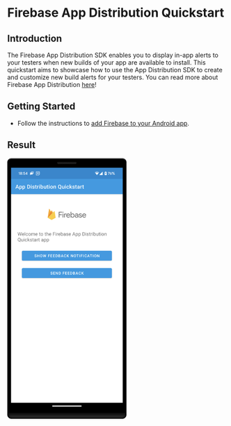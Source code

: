 # Firebase App Distribution Quickstart

## Introduction

The Firebase App Distribution SDK enables you to display in-app alerts to your testers when new builds of your app are available to install. This quickstart aims to showcase how to use the App Distribution SDK to create and customize new build alerts for your testers. You can read more 
about Firebase App Distribution [here](https://firebase.google.com/docs/app-distribution)!

## Getting Started

  * Follow the instructions to [add Firebase to your Android app][add-firebase-android].

## Result

<img src="docs/result.png" height="600" />

[add-firebase-android]: https://firebase.google.com/docs/android/setup
